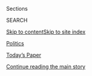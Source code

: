 <div id="app">

<div>

<div class="NYTAppHideMasthead css-zz1s19 e1suatyy0">

<div class="section css-ui9rw0 e1suatyy2">

<div class="css-11hrj97 er09x8g0">

<div class="css-6n7j50">

</div>

<span class="css-1dv1kvn">Sections</span>

<div class="css-10488qs">

<span class="css-1dv1kvn">SEARCH</span>

</div>

[Skip to content](#site-content)[Skip to site
index](#site-index)

</div>

<div id="masthead-section-label" class="css-1fnb9ct eaxe0e00">

[Politics](https://www.nytimes3xbfgragh.onion/section/politics)

</div>

<div class="css-10698na e1huz5gh0">

</div>

</div>

<div id="masthead-bar-one" class="section hasLinks css-15hmgas e1csuq9d3">

<div class="css-uqyvli e1csuq9d0">

</div>

<div class="css-1uqjmks e1csuq9d1">

</div>

<div class="css-9e9ivx">

[](https://myaccount.nytimes3xbfgragh.onion/auth/login?response_type=cookie&client_id=vi)

</div>

<div class="css-1bvtpon e1csuq9d2">

[Today’s Paper](https://www.nytimes3xbfgragh.onion/section/todayspaper)

</div>

</div>

</div>

</div>

<div data-aria-hidden="false">

<div id="site-content" data-role="main">

<div id="top-wrapper" class="css-15p45cc eaca97t0" type="top">

<div id="top-slug" class="css-19x0jxb eaca97t1" hidden="">

Advertisement

</div>

[Continue reading the main
story](#after-top)

<div class="ad top-wrapper" style="text-align:center;height:100%;display:block;min-height:90px">

<div id="top" class="place-ad" data-position="top" data-size-key="top">

</div>

</div>

<div id="after-top">

</div>

</div>

<div id="collection-2020-election" class="section css-15h4p1b e9abtgs0">

<div class="css-1j21atc e1svk9qx1">

<div class="css-fmiefx e1svk9qx2">

<div class="css-1hk7r2m eu54l5x0">

<div id="sponsor-wrapper" class="css-7a1pgi eaca97t0" type="sponsor" hidden="">

<div id="sponsor-slug" class="css-1l4mleb eaca97t1" hidden="">

Supported by

</div>

[Continue reading the main
story](#after-sponsor)

<div id="sponsor" class="ad sponsor-wrapper" style="text-align:left;height:100%;display:block">

</div>

<div id="after-sponsor">

</div>

</div>

</div>

### <span class="css-5xm8y ezz4tcd1">[U.S.](/section/us)</span>

</div>

<div class="css-nfcc9b e1svk9qx3">

<div class="css-zpl4ow e1svk9qx7">

![avatar](https://static01.graylady3jvrrxbe.onion/images/2019/05/20/us/politics/2020collection-page/2020collection-page-thumbLarge.jpg)

</div>

<div class="css-vl9dhg e1svk9qx5">

<div class="css-1nrhkj6 e1svk9qx6">

# Election 2020

<div class="follow-button-placeholder" data-collection-id="">

</div>

<div class="css-d8bdto" data-role="toolbar" data-aria-label="Social Media Share buttons, Save button, and Comments Panel with current comment count" data-testid="share-tools">

  - 
  - 
  - 
  - 
    
    <div class="css-6n7j50">
    
    </div>

</div>

</div>

## <span>Read the latest on the 2020 election, including coverage of President Donald Trump and Joe Biden</span>

</div>

</div>

## <span>Read the latest on the 2020 election, including coverage of President Donald Trump and Joe Biden</span>

<div id="subheader-wrapper" class="css-1kieyps eaca97t0" type="subheader">

<div id="subheader-slug" class="css-1tag3rd eaca97t1">

Advertisement

</div>

[Continue reading the main
story](#after-subheader)

<div id="subheader" class="ad subheader-wrapper" style="text-align:center;height:100%;display:block">

</div>

<div id="after-subheader">

</div>

</div>

</div>

<div class="css-6knu33 eoqylgt0">

<div class="supplemental-header">

<div class="module-body">

<div id="STYLN_menu_election_live" class="section interactive-content interactive-size-medium css-1ufzkuw" data-id="100000006700124">

<div class="css-17ih8de interactive-body" data-sourceid="100000006700124">

<div class="nytslm_innerContainer">

<div class="nytslm_title">

</div>

  - 
    
    <div id="default_container" class="nytslm_li_loud">
    
    <div id="default" class="nytslm_li_default_loud">
    
    </div>
    
    [Election
    Updates](https://www.nytimes3xbfgragh.onion/2020/07/31/us/elections/biden-vs-trump.html)
    
    </div>

  - 
    
    <div id="default_container" class="nytslm_li_loud">
    
    <div id="default" class="nytslm_li_default_loud">
    
    </div>
    
    [Biden’s V.P.
    Search](https://www.nytimes3xbfgragh.onion/article/biden-vice-president-2020.html)
    
    </div>

  - 
    
    <div id="default_container" class="nytslm_li_loud">
    
    <div id="default" class="nytslm_li_default_loud">
    
    </div>
    
    [Map of
    Donations](https://www.nytimes3xbfgragh.onion/interactive/2020/07/24/us/politics/trump-biden-campaign-donors.html)
    
    </div>

  - 
    
    <div id="default_container" class="nytslm_li_loud">
    
    <div id="default" class="nytslm_li_default_loud">
    
    </div>
    
    [Delegate
    Count](https://www.nytimes3xbfgragh.onion/interactive/2020/us/elections/delegate-count-primary-results.html)
    
    </div>

  - 
    
    <div id="default_container" class="nytslm_li_loud">
    
    <div id="default" class="nytslm_li_default_loud">
    
    </div>
    
    [The
    Candidates](https://www.nytimes3xbfgragh.onion/interactive/2019/us/politics/2020-presidential-candidates.html)
    
    </div>

  - 
    
    <div id="default_container" class="nytslm_li_loud">
    
    <div id="default" class="nytslm_li_default_loud">
    
    </div>
    
    [Politics
    Newsletter](https://www.nytimes3xbfgragh.onion/newsletters/politics)
    
    </div>

</div>

</div>

</div>

</div>

</div>

<div class="supplemental-header">

<div class="module-body">

<div id="2020-landing-embed-vi" class="section interactive-content interactive-size-medium css-o2xxmf" data-id="100000006789237">

<div class="css-17ih8de interactive-body" data-sourceid="100000006789237">

<div id="2020-header" class="g-story g-freebird g-max-limit" data-preview-slug="2019-03-10-vi-freebird">

<div class="wrapper">

<div class="top-wrapper">

# Our Guide to the 2020 Election

</div>

<div class="content-wrapper">

<div class="bullet-wrapper">

<div class="bullet">

### The Latest

President Trump’s long campaign against the Postal Service is
intersecting with his assault on mail-in voting. [Voting rights groups
say it is a recipe for
disaster.](https://www.nytimes3xbfgragh.onion/2020/07/31/us/politics/trump-usps-mail-delays.html)

</div>

<div class="bullet">

### Biden’s V.P. Search

[Here are 13
women](https://www.nytimes3xbfgragh.onion/article/biden-vice-president-2020.html)
who have been under consideration to be Joe Biden’s running mate, and
why each might be chosen — and might not be.

Last updated July 31,
2020

</div>

</div>

<div class="candidate-wrapper">

### [Meet the](https://www.nytimes3xbfgragh.onion/interactive/2019/us/politics/2020-presidential-candidates.html)[C](https://www.nytimes3xbfgragh.onion/interactive/2019/us/politics/2020-presidential-candidates.html)[andidates](https://www.nytimes3xbfgragh.onion/interactive/2019/us/politics/2020-presidential-candidates.html) »

Learn more about the presidential
contenders.

<div class="candidates">

<div class="candidate">

[](https://www.nytimes3xbfgragh.onion/interactive/2020/us/elections/joe-biden.html)

<div class="headshot-wrapper" style="background:#1a80c4; ">

![](https://static01.graylady3jvrrxbe.onion/newsgraphics/2019/10/24/2020-landing-page/23b1e09ad2e359ff3482bf1434942c4a30d7063a/headshots/biden.png)

</div>

Joe
Biden

Democrat

</div>

<div class="candidate">

[](https://www.nytimes3xbfgragh.onion/interactive/2020/us/elections/donald-trump.html)

<div class="headshot-wrapper" style="background:#cf222c; ">

![](https://static01.graylady3jvrrxbe.onion/newsgraphics/2019/10/24/2020-landing-page/23b1e09ad2e359ff3482bf1434942c4a30d7063a/headshots/trump.png)

</div>

Donald
Trump

Republican

</div>

</div>

</div>

</div>

</div>

</div>

</div>

</div>

</div>

</div>

</div>

<div class="css-1x7j1fu ekkqrpp0">

<div id="collection-highlights-container" class="section css-18l1u7x e46isfb1">

<div class="css-gfgt40 ekkqrpp1">

## Highlights

<div class="css-apvlfc">

1.  ![<span class="css-1nk1g0h e1oaj3zl2"><span class="css-1dv1kvn">Credit</span>Paul
    Ratje/Agence France-Presse — Getty
    Images</span>](https://static01.graylady3jvrrxbe.onion/images/2020/07/31/multimedia/31dc-postal/merlin_172107963_a2c16fe7-bd41-4b56-8445-524d4cce31e7-videoLarge.jpg)
    
    <div class="css-10wtrbd">
    
    <div class="css-1hyfx7x">
    
    [![](https://static01.graylady3jvrrxbe.onion/images/2020/07/31/multimedia/31dc-postal/31dc-postal-thumbStandard.jpg)](/2020/07/31/us/politics/trump-usps-mail-delays.html)
    
    </div>
    
    ## [Mail Delays Fuel Concern Trump Is Undercutting Postal System Ahead of Voting](/2020/07/31/us/politics/trump-usps-mail-delays.html)
    
    The president’s long campaign against the Postal Service is
    intersecting with his assault on mail-in voting amid concerns that
    he has politicized oversight of the
    agency.
    
    <span class="css-me3p27"></span><span class="css-1dydysp e4e4i5l3"></span><span class="css-9voj2j">By
    <span class="css-1baulvz" itemprop="name">Michael D. Shear</span>,
    <span class="css-1baulvz" itemprop="name">Hailey Fuchs</span> and
    <span class="css-1baulvz last-byline" itemprop="name">Kenneth P.
    Vogel</span></span>
    
    </div>

2.  ![<span class="css-1nk1g0h e1oaj3zl2"><span class="css-1dv1kvn">Credit</span>Michelle
    V. Agins/The New York
    Times</span>](https://static01.graylady3jvrrxbe.onion/images/2020/07/31/us/politics/31biden-vp1/31biden-vp1-videoLarge.jpg)
    
    <div class="css-10wtrbd">
    
    <div class="css-1hyfx7x">
    
    [![](https://static01.graylady3jvrrxbe.onion/images/2020/07/31/us/politics/31biden-vp1/31biden-vp1-thumbStandard.jpg)](/2020/07/31/us/politics/joseph-biden-vice-president.html)
    
    </div>
    
    ## [Lobbying Intensifies Among V.P. Candidates as Biden’s Search Nears an End](/2020/07/31/us/politics/joseph-biden-vice-president.html)
    
    Two women, Representative Karen Bass and Susan Rice, the former
    national security adviser, are among the most formidable contenders
    on Joe Biden’s
    list.
    
    <span class="css-me3p27"></span><span class="css-1dydysp e4e4i5l3"></span><span class="css-9voj2j">By
    <span class="css-1baulvz" itemprop="name">Jonathan Martin</span>,
    <span class="css-1baulvz" itemprop="name">Alexander Burns</span> and
    <span class="css-1baulvz last-byline" itemprop="name">Katie
    Glueck</span></span>
    
    </div>

<!-- end list -->

1.  ![<span class="css-1nk1g0h e1oaj3zl2"><span class="css-1dv1kvn">Credit</span>Al
    Drago for The New York
    Times</span>](https://static01.graylady3jvrrxbe.onion/images/2020/07/31/us/politics/31trump-campaign/merlin_175168083_0aa05b3b-7172-4c44-99e3-5ac03eec96ea-videoLarge.jpg)
    
    <div class="css-10wtrbd">
    
    ## [Trump Halts TV Advertising as He Struggles in Polls Against Biden](/2020/07/31/us/politics/trump-campaign-tv-advertising.html)
    
    <div class="css-1s9ra41">
    
    [![](https://static01.graylady3jvrrxbe.onion/images/2020/07/31/us/politics/31trump-campaign/31trump-campaign-thumbLarge.jpg)](/2020/07/31/us/politics/trump-campaign-tv-advertising.html)
    
    </div>
    
    The six-day pause was ordered by the president’s new campaign
    manager, Bill
    Stepien.
    
    <span class="css-me3p27"></span><span class="css-1dydysp e4e4i5l3"></span><span class="css-9voj2j">By
    <span class="css-1baulvz" itemprop="name">Nick Corasaniti</span>,
    <span class="css-1baulvz" itemprop="name">Annie Karni</span> and
    <span class="css-1baulvz last-byline" itemprop="name">Shane
    Goldmacher</span></span>
    
    </div>

2.  ![<span class="css-1nk1g0h e1oaj3zl2"><span class="css-1dv1kvn">Credit</span>Doug
    Mills/The New York
    Times</span>](https://static01.graylady3jvrrxbe.onion/images/2020/07/31/us/politics/31pollwatch-newsletter/merlin_175130793_653479fa-608b-49cc-8a20-873899b26479-videoLarge.jpg)
    
    <div class="css-10wtrbd">
    
    ### Poll watch
    
    ## [Voting by Mail Is Popular. So Is the False Idea That It’s Ripe for Fraud.](/2020/07/31/us/politics/trump-mail-voting-fraud.html)
    
    <div class="css-1s9ra41">
    
    [![](https://static01.graylady3jvrrxbe.onion/images/2020/07/31/us/politics/31pollwatch-newsletter/merlin_175130793_653479fa-608b-49cc-8a20-873899b26479-thumbLarge.jpg)](/2020/07/31/us/politics/trump-mail-voting-fraud.html)
    
    </div>
    
    Americans overwhelmingly support increased access to mail voting,
    but they also appear to be susceptible to misinformation about
    it.
    
    <span class="css-me3p27"></span><span class="css-1dydysp e4e4i5l3"></span><span class="css-9voj2j">By
    <span class="css-1baulvz last-byline" itemprop="name">Giovanni
    Russonello</span></span>
    
    </div>

</div>

</div>

</div>

<div id="mid1-wrapper" class="css-1mn4oms eaca97t0" type="rank">

<div id="mid1-slug" class="css-1tag3rd eaca97t1">

Advertisement

</div>

[Continue reading the main
story](#after-mid1)

<div id="mid1" class="ad mid1-wrapper" style="text-align:center;height:100%;display:block">

</div>

<div id="after-mid1">

</div>

</div>

</div>

<div class="css-185go5a e1o5byef0">

<div class="css-15cbhtu">

  - [Latest](#stream-panel)
  - <span class="css-6n7j50">Search</span>
    <div class="control">
    <div class="label-container css-1dv1kvn">
    Search
    </div>
    <div class="css-wm4t3d">
    **<span id="clear-search-input" class="css-1dv1kvn">Clear this text
    input</span>
    </div>
    </div>
    <span class="css-1iovbfw"></span>

<div id="stream-panel" class="section css-8msx5b e1jz0cab1">

<div class="css-13mho3u">

1.  
    
    <div class="css-1cp3ece">
    
    <div class="css-1l4spti">
    
    [](/2020/08/02/us/politics/coronavirus-vaccine.html)
    
    <div class="css-79elbk">
    
    ![](https://static01.graylady3jvrrxbe.onion/images/2020/08/02/us/politics/02dc-virus-vaccine-trump/02dc-virus-vaccine-trump-thumbWide.jpg?quality=75&auto=webp&disable=upscale)
    
    </div>
    
    ## Scientists Worry About Political Influence Over Coronavirus Vaccine Project
    
    Operation Warp Speed has moved along at a rapid clip. But some
    people involved in the process fear pressure to deliver an October
    surprise for President Trump.
    
    <div class="css-1nqbnmb ea5icrr0">
    
    By <span class="css-1n7hynb">Sharon LaFraniere, Katie Thomas, Noah
    Weiland, Peter Baker <span>and</span> Annie
    Karni</span>
    
    </div>
    
    </div>
    
    <div class="css-1lc2l26 e1xfvim33">
    
    </div>
    
    </div>

2.  
    
    <div class="css-1cp3ece">
    
    <div class="css-1l4spti">
    
    [](/2020/08/02/us/politics/elizabeth-warren-biden-vice-president.html)
    
    <div class="css-79elbk">
    
    ![](https://static01.graylady3jvrrxbe.onion/images/2020/08/03/us/politics/03warren-race1/00Warren-race1-thumbWide.jpg?quality=75&auto=webp&disable=upscale)
    
    </div>
    
    ## Elizabeth Warren’s Evolution on Race Brought Her Here
    
    Ms. Warren, a racially progressive politician, is one of a handful
    of white women still under serious consideration to become Joe
    Biden’s running mate.
    
    <div class="css-1nqbnmb ea5icrr0">
    
    By <span class="css-1n7hynb">Lisa Lerer <span>and</span> Sydney
    Ember</span>
    
    </div>
    
    </div>
    
    <div class="css-1lc2l26 e1xfvim33">
    
    </div>
    
    </div>

3.  
    
    <div class="css-1cp3ece">
    
    <div class="css-1l4spti">
    
    [](/2020/08/01/us/politics/alexander-vindman-impeachment-trump.html)
    
    <div class="css-79elbk">
    
    ![](https://static01.graylady3jvrrxbe.onion/images/2020/08/01/us/politics/01dc-vindman-pix/01dc-vindman-pix-thumbWide.jpg?quality=75&auto=webp&disable=upscale)
    
    </div>
    
    ## Army Officer Who Clashed With Trump Vows to Speak Out on Security Issues
    
    Lt. Col. Alexander S. Vindman’s retirement from the Army after more
    than 21 years of service took effect on Saturday, the same day his
    sharply critical op-ed of the president was published.
    
    <div class="css-1nqbnmb ea5icrr0">
    
    By <span class="css-1n7hynb">Eric
    Schmitt</span>
    
    </div>
    
    </div>
    
    <div class="css-1lc2l26 e1xfvim33">
    
    </div>
    
    </div>

4.  
    
    <div class="css-1cp3ece">
    
    <div class="css-1l4spti">
    
    [](/2020/08/01/us/politics/biden-lobbyist-ties.html)
    
    <div class="css-79elbk">
    
    ![](https://static01.graylady3jvrrxbe.onion/images/2020/08/01/us/01dc-biden-lobby1/01dc-biden-lobby1-thumbWide.jpg?quality=75&auto=webp&disable=upscale)
    
    </div>
    
    ## Biden Faces Pressure From Left Over Influence Industry Ties
    
    Many of his aides and close allies are veteran Washington hands who
    have profited from advising big corporations. The Sanders-Warren
    wing of the party is not happy.
    
    <div class="css-1nqbnmb ea5icrr0">
    
    By <span class="css-1n7hynb">Kenneth P. Vogel <span>and</span> Glenn
    Thrush</span>
    
    </div>
    
    </div>
    
    <div class="css-1lc2l26 e1xfvim33">
    
    </div>
    
    </div>

5.  
    
    <div class="css-1cp3ece">
    
    <div class="css-1l4spti">
    
    [](/2020/08/01/us/politics/tammy-duckworth-biden-vp.html)
    
    <div class="css-79elbk">
    
    ![](https://static01.graylady3jvrrxbe.onion/images/2020/08/02/us/politics/02duckworth-A1/00duckworth1-thumbWide.jpg?quality=75&auto=webp&disable=upscale)
    
    </div>
    
    ## Tammy Duckworth Is Nothing and Everything Like Joe Biden
    
    Despite their disparate backgrounds, the Illinois Democrat has
    carved out a public life most evocative of the man she could join on
    the presidential ticket.
    
    <div class="css-1nqbnmb ea5icrr0">
    
    By <span class="css-1n7hynb">Matt
    Flegenheimer</span>
    
    </div>
    
    </div>
    
    <div class="css-1lc2l26 e1xfvim33">
    
    </div>
    
    </div>

6.  
    
    <div class="css-1cp3ece">
    
    <div class="css-1l4spti">
    
    [](/2020/08/01/us/politics/trump-biden-polls-vp.html)
    
    <div class="css-79elbk">
    
    ![](https://static01.graylady3jvrrxbe.onion/images/2020/08/01/us/politics/01moments1/merlin_175045695_792fda51-d1e1-4b1b-87db-391f651713ec-thumbWide.jpg?quality=75&auto=webp&disable=upscale)
    
    </div>
    
    ### <span class="css-m70j1g">News Analysis</span>
    
    ## Trump’s Approval Rating, Biden V.P. Search: The Latest in the 2020 Race
    
    President Trump’s more sober messaging on the coronavirus crisis
    didn’t last long. For Joe Biden, the search for a running mate may
    last a little longer.
    
    <div class="css-1nqbnmb ea5icrr0">
    
    By <span class="css-1n7hynb">Annie Karni <span>and</span> Astead W.
    Herndon</span>
    
    </div>
    
    </div>
    
    <div class="css-1lc2l26 e1xfvim33">
    
    </div>
    
    </div>

7.  
    
    <div class="css-1cp3ece">
    
    <div class="css-1l4spti">
    
    [](/2020/07/31/us/supreme-court-trump-border-wall.html)
    
    <div class="css-79elbk">
    
    ![](https://static01.graylady3jvrrxbe.onion/images/2020/07/31/us/politics/31dc-scotus/merlin_169246947_dae8850a-dea7-4044-9afb-212e6287d838-thumbWide.jpg?quality=75&auto=webp&disable=upscale)
    
    </div>
    
    ## Supreme Court Lets Trump Keep Building His Border Wall
    
    The court refused to lift a year-old stay notwithstanding an appeals
    court ruling that the construction was unlawful.
    
    <div class="css-1nqbnmb ea5icrr0">
    
    By <span class="css-1n7hynb">Adam
    Liptak</span>
    
    </div>
    
    </div>
    
    <div class="css-1lc2l26 e1xfvim33">
    
    </div>
    
    </div>

8.  
    
    <div class="css-1cp3ece">
    
    <div class="css-1l4spti">
    
    [](/2020/07/31/world/americas/brazil-trump-ethanol-chapman.html)
    
    <div class="css-79elbk">
    
    ![](https://static01.graylady3jvrrxbe.onion/images/2020/07/31/world/31brazil/merlin_175082043_1d8c79a7-ecda-45a1-be27-2a6be6ea4144-thumbWide.jpg?quality=75&auto=webp&disable=upscale)
    
    </div>
    
    ## Lawmakers ‘Alarmed’ by Reports U.S. Envoy Told Brazil It Could Help Re-elect Trump
    
    The House Foreign Affairs Committee has begun an inquiry into
    multiple reports in the Brazilian media that the U.S. ambassador was
    framing negotiations over ethanol tariffs in partisan terms.
    
    <div class="css-1nqbnmb ea5icrr0">
    
    By <span class="css-1n7hynb">Ernesto Londoño, Manuela Andreoni
    <span>and</span> Letícia
    Casado</span>
    
    </div>
    
    </div>
    
    <div class="css-1lc2l26 e1xfvim33">
    
    </div>
    
    </div>

9.  
    
    <div class="css-1cp3ece">
    
    <div class="css-1l4spti">
    
    [](/2020/07/31/us/democrats-judiciary-reform.html)
    
    <div class="css-79elbk">
    
    ![](https://static01.graylady3jvrrxbe.onion/images/2020/07/31/us/politics/31dc-courts1/31dc-courts1-thumbWide.jpg?quality=75&auto=webp&disable=upscale)
    
    </div>
    
    ## Countering G.O.P. on Courts, Democrats Will Call for ‘Structural’ Change
    
    Progressives pushed for the platform language after President
    Trump’s drive put 200 conservative judges on the federal bench and
    Senate Republicans blocked President Obama’s nominees.
    
    <div class="css-1nqbnmb ea5icrr0">
    
    By <span class="css-1n7hynb">Carl
    Hulse</span>
    
    </div>
    
    </div>
    
    <div class="css-1lc2l26 e1xfvim33">
    
    </div>
    
    </div>

10. 
    
    <div class="css-1cp3ece">
    
    <div class="css-1l4spti">
    
    [](/2020/07/31/us/politics/trump-russia-nato-bounties.html)
    
    <div class="css-79elbk">
    
    ![](https://static01.graylady3jvrrxbe.onion/images/2020/07/31/us/politics/31dc-trumprussia/merlin_157170411_3e868d3c-9294-4286-b2a7-324bc7d61bfd-thumbWide.jpg?quality=75&auto=webp&disable=upscale)
    
    </div>
    
    ### <span class="css-m70j1g">News Analysis</span>
    
    ## Trump Still Defers to Putin, Even as He Dismisses U.S. Intelligence and the Allies
    
    Say this about President Trump’s approach to Moscow: It’s been
    consistent.
    
    <div class="css-1nqbnmb ea5icrr0">
    
    By <span class="css-1n7hynb">David E. Sanger</span>
    
    </div>
    
    </div>
    
    <div class="css-1lc2l26 e1xfvim33">
    
    </div>
    
    </div>

<div class="css-13mho3u">

<div class="css-1t62hi8">

<div class="css-1stvaey">

Show
More

<div>

<div style="border:0;clip:rect(0 0 0 0);height:1px;margin:-1px;overflow:hidden;white-space:nowrap;padding:0;width:1px;position:absolute" data-role="log" data-aria-live="assertive">

</div>

<div style="border:0;clip:rect(0 0 0 0);height:1px;margin:-1px;overflow:hidden;white-space:nowrap;padding:0;width:1px;position:absolute" data-role="log" data-aria-live="assertive">

</div>

<div style="border:0;clip:rect(0 0 0 0);height:1px;margin:-1px;overflow:hidden;white-space:nowrap;padding:0;width:1px;position:absolute" data-role="log" data-aria-live="polite">

</div>

<div style="border:0;clip:rect(0 0 0 0);height:1px;margin:-1px;overflow:hidden;white-space:nowrap;padding:0;width:1px;position:absolute" data-role="log" data-aria-live="polite">

</div>

</div>

</div>

</div>

</div>

</div>

<div class="css-g6hk37 supplemental">

<div id="mid2-wrapper" class="css-10wkyv7 eaca97t0" type="lede">

<div id="mid2-slug" class="css-1tag3rd eaca97t1">

Advertisement

</div>

[Continue reading the main
story](#after-mid2)

<div id="mid2" class="ad mid2-wrapper" style="text-align:center;height:100%;display:block;min-height:250px">

</div>

<div id="after-mid2">

</div>

</div>

## The On Politics Newsletter

<div class="css-hftqp3">

A daily newsletter exploring the people, issues and ideas reshaping our
political world.

</div>

[SIGN UP](/newsletters/signup/CN)

<div id="mktg-wrapper" class="css-oxle51 eaca97t0" type="mktg">

<div id="mktg-slug" class="css-1tag3rd eaca97t1">

Advertisement

</div>

[Continue reading the main
story](#after-mktg)

<div id="mktg" class="ad mktg-wrapper" style="text-align:center;height:100%;display:block">

</div>

<div id="after-mktg">

</div>

</div>

## Follow Us

<div class="module-body">

  - [**<span data-aria-hidden="true">nytpolitics</span><span class="css-1dv1kvn">twitter
    page for
    nytpolitics</span>](https://twitter.com/nytpolitics)
  - [**<span data-aria-hidden="true">nytpolitics</span><span class="css-1dv1kvn">facebook
    page for
    nytpolitics</span>](https://www.facebookcorewwwi.onion/nytpolitics)

</div>

</div>

</div>

</div>

</div>

</div>

</div>

## Site Index

<div>

</div>

## Site Information Navigation

  - [© <span>2020</span> <span>The New York Times
    Company</span>](https://help.nytimes3xbfgragh.onion/hc/en-us/articles/115014792127-Copyright-notice)

<!-- end list -->

  - [NYTCo](https://www.nytco.com/)
  - [Contact
    Us](https://help.nytimes3xbfgragh.onion/hc/en-us/articles/115015385887-Contact-Us)
  - [Work with us](https://www.nytco.com/careers/)
  - [Advertise](https://nytmediakit.com/)
  - [T Brand Studio](http://www.tbrandstudio.com/)
  - [Your Ad
    Choices](https://www.nytimes3xbfgragh.onion/privacy/cookie-policy#how-do-i-manage-trackers)
  - [Privacy](https://www.nytimes3xbfgragh.onion/privacy)
  - [Terms of
    Service](https://help.nytimes3xbfgragh.onion/hc/en-us/articles/115014893428-Terms-of-service)
  - [Terms of
    Sale](https://help.nytimes3xbfgragh.onion/hc/en-us/articles/115014893968-Terms-of-sale)
  - [Site
    Map](https://spiderbites.nytimes3xbfgragh.onion)
  - [Help](https://help.nytimes3xbfgragh.onion/hc/en-us)
  - [Subscriptions](https://www.nytimes3xbfgragh.onion/subscription?campaignId=37WXW)

</div>

</div>
